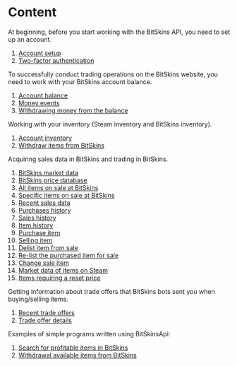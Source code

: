 # Content

At beginning, before you start working with the BitSkins API, you need to set up an account.

1. [Account setup](https://github.com/Captious99/BitSkinsApi/blob/master/docs/eng/account/account_setup.md)
2. [Two-factor authentication](https://github.com/Captious99/BitSkinsApi/blob/master/docs/eng/account/two_factor_authentication.md)

To successfully conduct trading operations on the BitSkins website, you need to work with your BitSkins account balance.

1. [Account balance](https://github.com/Captious99/BitSkinsApi/blob/master/docs/eng/balance/account_balance.md)
2. [Money events](https://github.com/Captious99/BitSkinsApi/blob/master/docs/eng/balance/money_events.md)
3. [Withdrawing money from the balance](https://github.com/Captious99/BitSkinsApi/blob/master/docs/eng/balance/withdraw_money.md)

Working with your inventory (Steam inventory and BitSkins inventory).
1. [Account inventory](https://github.com/Captious99/BitSkinsApi/blob/master/docs/eng/inventory/account_inventory.md)
2. [Withdraw items from BitSkins](https://github.com/Captious99/BitSkinsApi/blob/master/docs/eng/inventory/withdraw_item.md)

Acquiring sales data in BitSkins and trading in BitSkins.
1. [BitSkins market data](https://github.com/Captious99/BitSkinsApi/blob/master/docs/eng/market/market_data.md)
2. [BitSkins price database](https://github.com/Captious99/BitSkinsApi/blob/master/docs/eng/market/price_database.md)
3. [All items on sale at BitSkins](https://github.com/Captious99/BitSkinsApi/blob/master/docs/eng/market/inventory_on_sale.md)
4. [Specific items on sale at BitSkins](https://github.com/Captious99/BitSkinsApi/blob/master/docs/eng/market/get_specific_items_on_sale.md)
5. [Recent sales data](https://github.com/Captious99/BitSkinsApi/blob/master/docs/eng/market/recent_sale.md)
6. [Purchases history](https://github.com/Captious99/BitSkinsApi/blob/master/docs/eng/market/buy_history.md)
7. [Sales history](https://github.com/Captious99/BitSkinsApi/blob/master/docs/eng/market/sell_history.md)
8. [Item history](https://github.com/Captious99/BitSkinsApi/blob/master/docs/eng/market/item_history.md)
9. [Purchase item](https://github.com/Captious99/BitSkinsApi/blob/master/docs/eng/market/buy_item.md)
10. [Selling item](https://github.com/Captious99/BitSkinsApi/blob/master/docs/eng/market/sell_item.md)
11. [Delist item from sale](https://github.com/Captious99/BitSkinsApi/blob/master/docs/eng/market/delist_item.md)
12. [Re-list the purchased item for sale](https://github.com/Captious99/BitSkinsApi/blob/master/docs/eng/market/relist_item.md)
13. [Change sale item](https://github.com/Captious99/BitSkinsApi/blob/master/docs/eng/market/modify_sale.md)
14. [Market data of items on Steam](https://github.com/Captious99/BitSkinsApi/blob/master/docs/eng/market/steam_price_data.md)
15. [Items requiring a reset price](https://github.com/Captious99/BitSkinsApi/blob/master/docs/eng/market/reset_price_items.md)

Getting information about trade offers that BitSkins bots sent you when buying/selling items.
1. [Recent trade offers](https://github.com/Captious99/BitSkinsApi/blob/master/docs/eng/trade/recent_trade_offers.md)
2. [Trade offer details](https://github.com/Captious99/BitSkinsApi/blob/master/docs/eng/trade/trade_details.md)

Examples of simple programs written using BitSkinsApi:
1. [Search for profitable items in BitSkins](https://github.com/Captious99/BitSkinsApi/blob/master/docs/eng/code_examples/find_profitable_items.md)
2. [Withdrawal available items from BitSkins](https://github.com/Captious99/BitSkinsApi/blob/master/docs/eng/code_examples/withdraw_available_items.md)